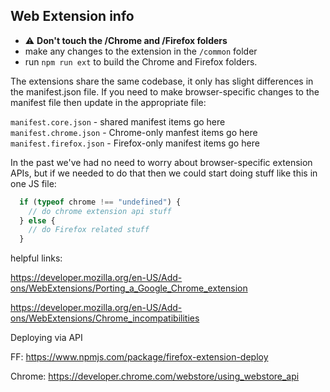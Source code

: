 ## Web Extension info

- :warning: **Don't touch the /Chrome and /Firefox folders**
- make any changes to the extension in the `/common` folder
- run `npm run ext` to build the Chrome and Firefox folders.


The extensions share the same codebase, it only has slight differences in the manifest.json file. If you need to make browser-specific changes to the manifest file then update in the appropriate file:

`manifest.core.json` - shared manifest items go here    
`manifest.chrome.json` - Chrome-only manfest items go here    
`manifest.firefox.json` - Firefox-only manifest items go here

In the past we've had no need to worry about browser-specific extension APIs, but if we needed to do that then we could start doing stuff like this in one JS file:

```javascript
  if (typeof chrome !== "undefined") {
    // do chrome extension api stuff
  } else {
    // do Firefox related stuff
  }
```

helpful links:

https://developer.mozilla.org/en-US/Add-ons/WebExtensions/Porting_a_Google_Chrome_extension

https://developer.mozilla.org/en-US/Add-ons/WebExtensions/Chrome_incompatibilities

Deploying via API

FF: https://www.npmjs.com/package/firefox-extension-deploy

Chrome: https://developer.chrome.com/webstore/using_webstore_api